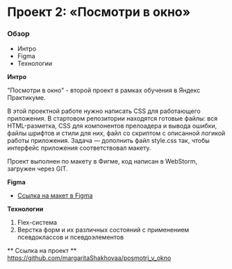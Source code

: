 # Проект 2: «Посмотри в окно»

### Обзор
* Интро
* Figma
* Технологии

**Интро**

"Посмотри в окно" - второй проект в рамках обучения в Яндекс Практикуме.

В этой проектной работе нужно написать CSS для работающего приложения. В стартовом репозитории находятся готовые файлы: вся HTML-разметка, CSS для компонентов прелоадера и вывода ошибки, файлы шрифтов и стили для них, файл со скриптом с описанной логикой работы приложения. Задача — дополнить файл style.css так, чтобы интерфейс приложения соответствовал макету.

Проект выполнен по макету в Фигме, код написан в WebStorm, загружен через GIT.

**Figma**

* [Ссылка на макет в Figma](https://www.figma.com/file/QHcvX1RsUI89CulRB7HLk6/%234-Посмотри-в-окно?node-id=0%3A1&t=tJOMMSaw5EIu481X-1)

**Технологии**

1. Flex-система
2. Верстка форм и их различных состояний с применением псевдоклассов и псевдоэлементов

** Ссылка на проект **
https://github.com/margaritaShakhovaa/posmotri_v_okno